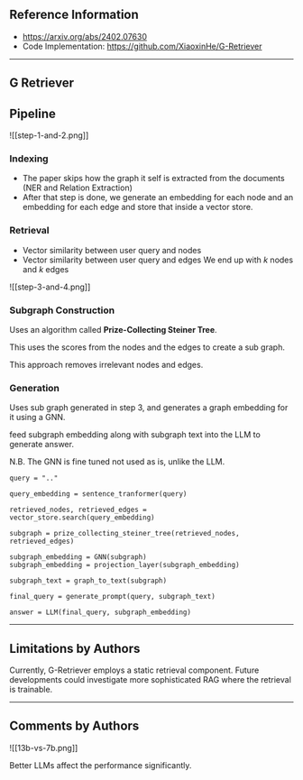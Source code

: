 ## Reference Information
- https://arxiv.org/abs/2402.07630
- Code Implementation: https://github.com/XiaoxinHe/G-Retriever
---
## G Retriever

## Pipeline
![[step-1-and-2.png]]
### Indexing
- The paper skips how the graph it self is extracted from the documents (NER and Relation Extraction)
- After that step is done, we generate an embedding for each node and an embedding for each edge and store that inside a vector store.
### Retrieval
- Vector similarity between user query and nodes
- Vector similarity between user query and edges
We end up with $k$ nodes and $k$ edges

![[step-3-and-4.png]]

### Subgraph Construction

Uses an algorithm called **Prize-Collecting Steiner Tree**.

This uses the scores from the nodes and the edges to create a sub graph.

This approach removes irrelevant nodes and edges.

### Generation

Uses sub graph generated in step 3, and generates a graph embedding for it using a GNN.

feed subgraph embedding along with subgraph text into the LLM to generate answer.

N.B. The GNN is fine tuned not used as is, unlike the LLM.

```
query = ".."

query_embedding = sentence_tranformer(query)

retrieved_nodes, retrieved_edges = vector_store.search(query_embedding)

subgraph = prize_collecting_steiner_tree(retrieved_nodes, retrieved_edges)

subgraph_embedding = GNN(subgraph)
subgraph_embedding = projection_layer(subgraph_embedding)

subgraph_text = graph_to_text(subgraph)

final_query = generate_prompt(query, subgraph_text)

answer = LLM(final_query, subgraph_embedding)
```

---

## Limitations by Authors

Currently, G-Retriever employs a static retrieval component. Future developments could investigate more sophisticated RAG where the retrieval is trainable.

---
## Comments by Authors

![[13b-vs-7b.png]]

Better LLMs affect the performance significantly.